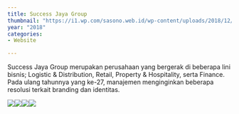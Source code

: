 ```yaml
---
title: Success Jaya Group
thumbnail: "https://i1.wp.com/sasono.web.id/wp-content/uploads/2018/12/sjg-front.png"
year: "2018"
categories:
- Website

---
```

Success Jaya Group merupakan perusahaan yang bergerak di beberapa lini bisnis; Logistic & Distribution, Retail, Property & Hospitality, serta Finance. Pada ulang tahunnya yang ke-27, manajemen menginginkan beberapa resolusi terkait branding dan identitas.

![](https://i0.wp.com/sasono.web.id/wp-content/uploads/2018/12/sjg-home.png)![](https://i1.wp.com/sasono.web.id/wp-content/uploads/2018/12/sjg-tablet-phone.png)![](https://i1.wp.com/sasono.web.id/wp-content/uploads/2018/12/sjg-about.png)![](https://i1.wp.com/sasono.web.id/wp-content/uploads/2018/12/sjg-pages.png)